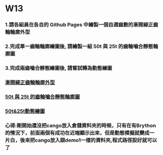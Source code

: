 # W13

### 1.請各組員在各自的 Github Pages 中繪製一個自選齒數的漸開線正齒輪輪廓外型

### 2.完成單一齒輪輪廓繪圖後, 請繪製一組 50t 與 25t 的齒輪嚙合靜態輪廓圖

### 3.完成兩齒嚙合靜態繪圖後, 請嘗試轉為動態繪圖

### [漸開線正齒輪輪廓外型](https://s40523212.github.io/cd2018-1/blog/hui-zhi-jing-tai-zheng-chi-lun.html)

### [50t 與 25t 的齒輪嚙合靜態輪廓圖](https://s40523212.github.io/cd2018-1/blog/hui-zhi-jing-tai-zu-he-zheng-chi-lun.html)

### [50t&25t動態繪圖](https://s40523212.github.io/cd2018-1/blog/hui-zhi-zu-he-zhuan-dong-zheng-chi-lun.html)

### 心得:剛開始還沒把cango放入倉儲資料夾的時候，只有在有Brython的情況下，前面兩個有成功在近端顯示出來，但是動態模擬就變成一片白，後來把cango放入跟demo1一樣的資料夾,程式路徑設好就可以了

### 



